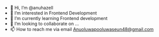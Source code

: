 - 👋 Hi, I’m @anuhazell
- 👀 I’m interested in Frontend Development
- 🌱 I’m currently learning Frontend development
- 💞️ I’m looking to collaborate on ...
- 📫 How to reach me via email Anuoluwapooluwaseun48@gmail.com

<!---
anuhazell/anuhazell is a ✨ special ✨ repository because its `README.md` (this file) appears on your GitHub profile.
You can click the Preview link to take a look at your changes.
--->
